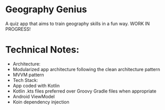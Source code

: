 Geography Genius
=
A quiz app that aims to train geography skills in a fun way. WORK IN PROGRESS!

Technical Notes:
==
* Architecture:
 * Modularized app architecture following the clean architecture pattern
 * MVVM pattern
* Tech Stack:
 * App coded with Kotlin
 * Kotlin .kts files preferred over Groovy Gradle files when appropriate
 * Android ViewModel
 * Koin dependency injection